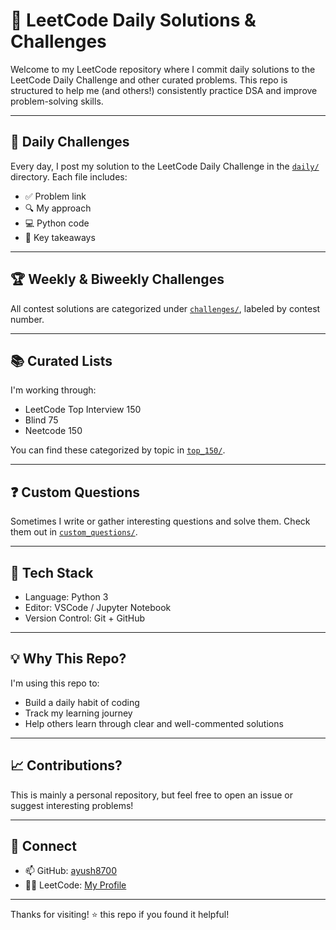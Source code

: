 # 🧠 LeetCode Daily Solutions & Challenges

Welcome to my LeetCode repository where I commit daily solutions to the LeetCode Daily Challenge and other curated problems. This repo is structured to help me (and others!) consistently practice DSA and improve problem-solving skills.

---

## 📅 Daily Challenges

Every day, I post my solution to the LeetCode Daily Challenge in the [`daily/`](./daily/) directory. Each file includes:
- ✅ Problem link
- 🔍 My approach
- 💻 Python code
- 🧠 Key takeaways

---

## 🏆 Weekly & Biweekly Challenges

All contest solutions are categorized under [`challenges/`](./challenges/), labeled by contest number.

---

## 📚 Curated Lists

I'm working through:
- LeetCode Top Interview 150
- Blind 75
- Neetcode 150

You can find these categorized by topic in [`top_150/`](./top_150/).

---

## ❓ Custom Questions

Sometimes I write or gather interesting questions and solve them. Check them out in [`custom_questions/`](./custom_questions/).

---

## 🧰 Tech Stack

- Language: Python 3
- Editor: VSCode / Jupyter Notebook
- Version Control: Git + GitHub

---

## 💡 Why This Repo?

I'm using this repo to:
- Build a daily habit of coding
- Track my learning journey
- Help others learn through clear and well-commented solutions

---

## 📈 Contributions?

This is mainly a personal repository, but feel free to open an issue or suggest interesting problems!

---

## 🔗 Connect

- 📫 GitHub: [ayush8700](https://github.com/ayush8700)
- 🧑‍💻 LeetCode: [My Profile](https://leetcode.com/u/goelayush228/)

---

Thanks for visiting! ⭐️ this repo if you found it helpful!
